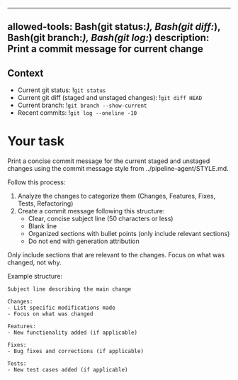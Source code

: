 <!-- Copyright 2025 The Milton Hirsch Institute, B.V.
     SPDX-License-Identifier: Apache-2.0
-->

---
allowed-tools: Bash(git status:*), Bash(git diff:*), Bash(git branch:*), Bash(git log:*)
description: Print a commit message for current change
---

## Context

- Current git status: !`git status`
- Current git diff (staged and unstaged changes): !`git diff HEAD`
- Current branch: !`git branch --show-current`
- Recent commits: !`git log --oneline -10`

# Your task

Print a concise commit message for the current staged and unstaged changes using the commit message style from ../pipeline-agent/STYLE.md.

Follow this process:
1. Analyze the changes to categorize them (Changes, Features, Fixes, Tests, Refactoring)
1. Create a commit message following this structure:
   - Clear, concise subject line (50 characters or less)
   - Blank line
   - Organized sections with bullet points (only include relevant sections)
   - Do not end with generation attribution

Only include sections that are relevant to the changes. Focus on what was changed, not why.

Example structure:
```
Subject line describing the main change

Changes:
- List specific modifications made
- Focus on what was changed

Features:
- New functionality added (if applicable)

Fixes:
- Bug fixes and corrections (if applicable)

Tests:
- New test cases added (if applicable)
```
